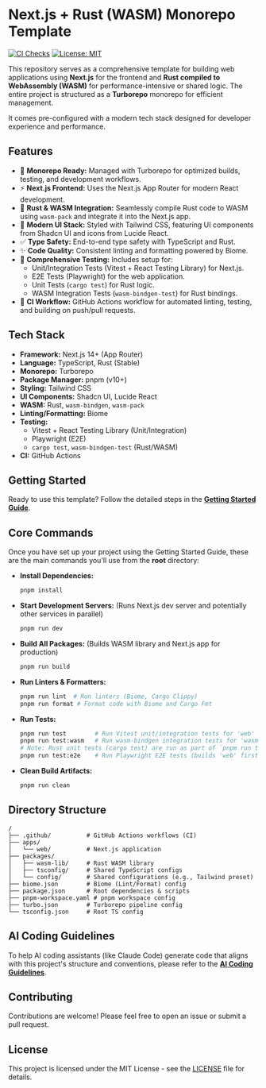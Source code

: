 # Next.js + Rust (WASM) Monorepo Template

[![CI Checks](https://github.com/glycogen94/Nextjs-Rust-WASM-monorepo/actions/workflows/ci.yml/badge.svg)](https://github.com/glycogen94/Nextjs-Rust-WASM-monorepo/actions/workflows/ci.yml)
[![License: MIT](https://img.shields.io/badge/License-MIT-yellow.svg)](https://opensource.org/licenses/MIT)

This repository serves as a comprehensive template for building web applications using **Next.js** for the frontend and **Rust compiled to WebAssembly (WASM)** for performance-intensive or shared logic. The entire project is structured as a **Turborepo** monorepo for efficient management.

It comes pre-configured with a modern tech stack designed for developer experience and performance.

## Features

*   🚀 **Monorepo Ready:** Managed with Turborepo for optimized builds, testing, and development workflows.
*   ⚡ **Next.js Frontend:** Uses the Next.js App Router for modern React development.
*   🦀 **Rust & WASM Integration:** Seamlessly compile Rust code to WASM using `wasm-pack` and integrate it into the Next.js app.
*   🎨 **Modern UI Stack:** Styled with Tailwind CSS, featuring UI components from Shadcn UI and icons from Lucide React.
*   ✅ **Type Safety:** End-to-end type safety with TypeScript and Rust.
*   ✨ **Code Quality:** Consistent linting and formatting powered by Biome.
*   🧪 **Comprehensive Testing:** Includes setup for:
    *   Unit/Integration Tests (Vitest + React Testing Library) for Next.js.
    *   E2E Tests (Playwright) for the web application.
    *   Unit Tests (`cargo test`) for Rust logic.
    *   WASM Integration Tests (`wasm-bindgen-test`) for Rust bindings.
*   🔄 **CI Workflow:** GitHub Actions workflow for automated linting, testing, and building on push/pull requests.

## Tech Stack

*   **Framework:** Next.js 14+ (App Router)
*   **Language:** TypeScript, Rust (Stable)
*   **Monorepo:** Turborepo
*   **Package Manager:** pnpm (v10+)
*   **Styling:** Tailwind CSS
*   **UI Components:** Shadcn UI, Lucide React
*   **WASM:** Rust, `wasm-bindgen`, `wasm-pack`
*   **Linting/Formatting:** Biome
*   **Testing:**
    *   Vitest + React Testing Library (Unit/Integration)
    *   Playwright (E2E)
    *   `cargo test`, `wasm-bindgen-test` (Rust/WASM)
*   **CI:** GitHub Actions

## Getting Started

Ready to use this template? Follow the detailed steps in the **[Getting Started Guide](./GETTING_STARTED.md)**.

## Core Commands

Once you have set up your project using the Getting Started Guide, these are the main commands you'll use from the **root** directory:

*   **Install Dependencies:**
    ```bash
    pnpm install
    ```
*   **Start Development Servers:** (Runs Next.js dev server and potentially other services in parallel)
    ```bash
    pnpm run dev
    ```
*   **Build All Packages:** (Builds WASM library and Next.js app for production)
    ```bash
    pnpm run build
    ```
*   **Run Linters & Formatters:**
    ```bash
    pnpm run lint  # Run linters (Biome, Cargo Clippy)
    pnpm run format # Format code with Biome and Cargo Fmt
    ```
*   **Run Tests:**
    ```bash
    pnpm run test        # Run Vitest unit/integration tests for 'web' app
    pnpm run test:wasm   # Run wasm-bindgen integration tests for 'wasm-lib'
    # Note: Rust unit tests (cargo test) are run as part of `pnpm run test:wasm` script in wasm-lib or can be run directly within the package
    pnpm run test:e2e    # Run Playwright E2E tests (builds 'web' first)
    ```
*   **Clean Build Artifacts:**
    ```bash
    pnpm run clean
    ```

## Directory Structure

```
/
├── .github/          # GitHub Actions workflows (CI)
├── apps/
│   └── web/          # Next.js application
├── packages/
│   ├── wasm-lib/     # Rust WASM library
│   ├── tsconfig/     # Shared TypeScript configs
│   └── config/       # Shared configurations (e.g., Tailwind preset)
├── biome.json        # Biome (Lint/Format) config
├── package.json      # Root dependencies & scripts
├── pnpm-workspace.yaml # pnpm workspace config
├── turbo.json        # Turborepo pipeline config
└── tsconfig.json     # Root TS config
```

## AI Coding Guidelines

To help AI coding assistants (like Claude Code) generate code that aligns with this project's structure and conventions, please refer to the **[AI Coding Guidelines](./AI_GUIDELINES.md)**.

## Contributing

Contributions are welcome! Please feel free to open an issue or submit a pull request. 

## License

This project is licensed under the MIT License - see the [LICENSE](LICENSE) file for details.
